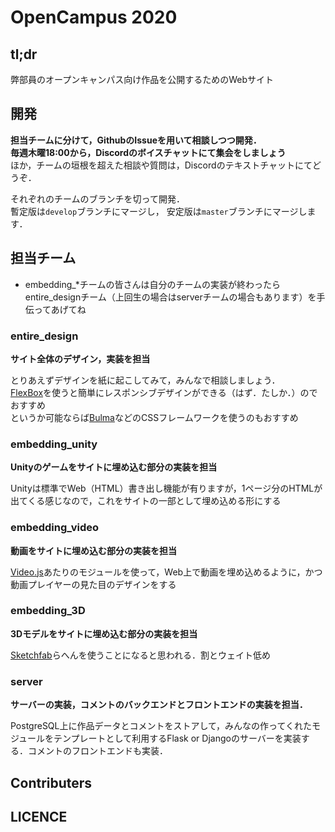 # OpenCampus 2020

## tl;dr
弊部員のオープンキャンパス向け作品を公開するためのWebサイト

## 開発
**担当チームに分けて，GithubのIssueを用いて相談しつつ開発．**  
**毎週木曜18:00から，Discordのボイスチャットにて集会をしましょう**  
ほか，チームの垣根を超えた相談や質問は，Discordのテキストチャットにてどうぞ．  

それぞれのチームのブランチを切って開発．  
暫定版は`develop`ブランチにマージし，
安定版は`master`ブランチにマージします．

## 担当チーム
* embedding_\*チームの皆さんは自分のチームの実装が終わったらentire_designチーム（上回生の場合はserverチームの場合もあります）を手伝ってあげてね

### entire_design
**サイト全体のデザイン，実装を担当**

とりあえずデザインを紙に起こしてみて，みんなで相談しましょう．  
[FlexBox](https://www.webcreatorbox.com/tech/css-flexbox-cheat-sheet#flexbox14)を使うと簡単にレスポンシブデザインができる（はず．たしか．）のでおすすめ  
というか可能ならば[Bulma](https://bulma.io/)などのCSSフレームワークを使うのもおすすめ

### embedding_unity
**Unityのゲームをサイトに埋め込む部分の実装を担当**  

Unityは標準でWeb（HTML）書き出し機能が有りますが，1ページ分のHTMLが出てくる感じなので，これをサイトの一部として埋め込める形にする

### embedding_video
**動画をサイトに埋め込む部分の実装を担当**  

[Video.js](https://videojs.com/)あたりのモジュールを使って，Web上で動画を埋め込めるように，かつ動画プレイヤーの見た目のデザインをする

### embedding_3D
**3Dモデルをサイトに埋め込む部分の実装を担当**

[Sketchfab](https://help.sketchfab.com/hc/en-us/articles/203509907-Embedding-your-models)らへんを使うことになると思われる．割とウェイト低め

### server
**サーバーの実装，コメントのバックエンドとフロントエンドの実装を担当．**  

PostgreSQL上に作品データとコメントをストアして，みんなの作ってくれたモジュールをテンプレートとして利用するFlask or Djangoのサーバーを実装する．コメントのフロントエンドも実装．

## Contributers
## LICENCE
